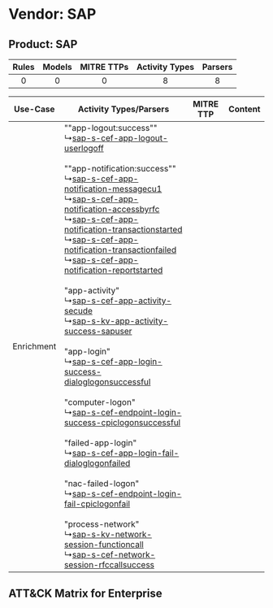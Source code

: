 Vendor: SAP
===========
Product: SAP
------------
| Rules | Models | MITRE TTPs | Activity Types | Parsers |
|:-----:|:------:|:----------:|:--------------:|:-------:|
|   0   |   0    |     0      |       8        |    8    |

|  Use-Case  | Activity Types/Parsers    | MITRE TTP | Content    |
|:----------:| ---- | --------- | ---- |
| Enrichment |  ""app-logout:success""<br> ↳[sap-s-cef-app-logout-userlogoff](Ps/pC_sapscefapplogoutuserlogoff.md)<br><br> ""app-notification:success""<br> ↳[sap-s-cef-app-notification-messagecu1](Ps/pC_sapscefappnotificationmessagecu1.md)<br> ↳[sap-s-cef-app-notification-accessbyrfc](Ps/pC_sapscefappnotificationaccessbyrfc.md)<br> ↳[sap-s-cef-app-notification-transactionstarted](Ps/pC_sapscefappnotificationtransactionstarted.md)<br> ↳[sap-s-cef-app-notification-transactionfailed](Ps/pC_sapscefappnotificationtransactionfailed.md)<br> ↳[sap-s-cef-app-notification-reportstarted](Ps/pC_sapscefappnotificationreportstarted.md)<br><br> "app-activity"<br> ↳[sap-s-cef-app-activity-secude](Ps/pC_sapscefappactivitysecude.md)<br> ↳[sap-s-kv-app-activity-success-sapuser](Ps/pC_sapskvappactivitysuccesssapuser.md)<br><br> "app-login"<br> ↳[sap-s-cef-app-login-success-dialoglogonsuccessful](Ps/pC_sapscefapploginsuccessdialoglogonsuccessful.md)<br><br> "computer-logon"<br> ↳[sap-s-cef-endpoint-login-success-cpiclogonsuccessful](Ps/pC_sapscefendpointloginsuccesscpiclogonsuccessful.md)<br><br> "failed-app-login"<br> ↳[sap-s-cef-app-login-fail-dialoglogonfailed](Ps/pC_sapscefapploginfaildialoglogonfailed.md)<br><br> "nac-failed-logon"<br> ↳[sap-s-cef-endpoint-login-fail-cpiclogonfail](Ps/pC_sapscefendpointloginfailcpiclogonfail.md)<br><br> "process-network"<br> ↳[sap-s-kv-network-session-functioncall](Ps/pC_sapskvnetworksessionfunctioncall.md)<br> ↳[sap-s-cef-network-session-rfccallsuccess](Ps/pC_sapscefnetworksessionrfccallsuccess.md)<br> |    | [](RM/r_m_sap_sap_Enrichment.md) |

ATT&CK Matrix for Enterprise
----------------------------
